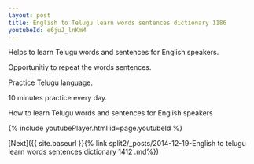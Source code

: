 ```yaml
---
layout: post
title: English to Telugu learn words sentences dictionary 1186 
youtubeId: e6juJ_lnKmM
---
```

 
 
Helps to learn Telugu words and sentences for English speakers.

Opportunitiy to repeat the words sentences. 

Practice Telugu language. 
 
10 minutes practice every day. 
 
How to learn Telugu words and sentences for English speakers 
 
{% include youtubePlayer.html id=page.youtubeId %}
 
 
[Next]({{ site.baseurl }}{% link  split2/_posts/2014-12-19-English to telugu learn words sentences dictionary 1412 .md%})
 
